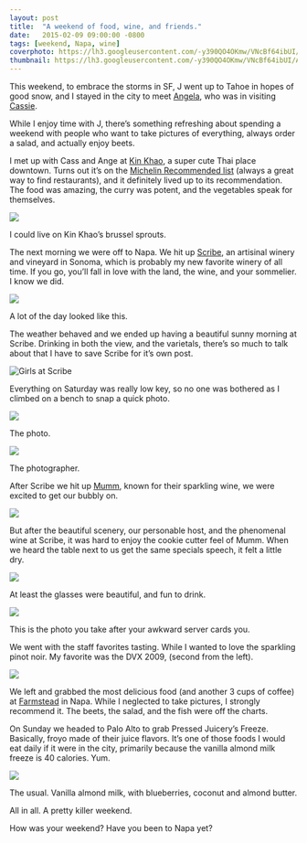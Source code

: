 ```yaml
---
layout: post
title:  "A weekend of food, wine, and friends."
date:   2015-02-09 09:00:00 -0800
tags: [weekend, Napa, wine]
coverphoto: https://lh3.googleusercontent.com/-y390QO4OKmw/VNcBf64ibUI/AAAAAAAAWCg/HcYYii1F9o0/w794-h500-p-k-no/15%2B-%2B5
thumbnail: https://lh3.googleusercontent.com/-y390QO4OKmw/VNcBf64ibUI/AAAAAAAAWCg/HcYYii1F9o0/w200-h200-p-k-no/15%2B-%2B5
---
```


This weekend, to embrace the storms in SF, J went up to Tahoe in hopes of good snow, and I stayed in the city to meet [Angela](http://nuttyforlife.com/), who was in visiting [Cassie](//www.almostgettingittogether.com). 

While I enjoy time with J, there’s something refreshing about spending a weekend with people who want to take pictures of everything, always order a salad, and actually enjoy beets. 

I met up with Cass and Ange at [Kin Khao](http://kinkhao.com/), a super cute Thai place downtown. Turns out it’s on the [Michelin Recommended list](http://www.michelintravel.com/selections/2015-san-francisco-michelin-selections/) (always a great way to find restaurants), and it definitely lived up to its recommendation. The food was amazing, the curry was potent, and the vegetables speak for themselves.

![](https://lh4.googleusercontent.com/-jH7AcjnA6W0/VNcBfwa7vQI/AAAAAAAAWCI/yKwJg6f4JeI/w537-h716-no/15%2B-%2B8)<div class="caption">I could live on Kin Khao’s brussel sprouts.</div>

The next morning we were off to Napa. We hit up [Scribe](http://www.scribewinery.com/), an artisinal winery and vineyard in Sonoma, which is probably my new favorite winery of all time. If you go, you’ll fall in love with the land, the wine, and your sommelier. I know we did.

![](https://lh6.googleusercontent.com/-A_4FxzUOuVU/VNjoMhjR3GI/AAAAAAAAWGA/ezjitnSQS3s/w955-h716-no/15%2B-%2B5)<div class="caption">A lot of the day looked like this.</div>

The weather behaved and we ended up having a beautiful sunny morning at Scribe. Drinking in both the view, and the varietals, there’s so much to talk about that I have to save Scribe for it’s own post. 

![Girls at Scribe](https://lh6.googleusercontent.com/UutUv1tteHVC5G9HtwWdEOBfNVafJ65bnbBtLYEIfu22=w1041-h630-no)

Everything on Saturday was really low key, so no one was bothered as I climbed on a bench to snap a quick photo.

![](https://lh4.googleusercontent.com/-tDU3-YOL3N4/VNbyh1xEFGI/AAAAAAAAVow/-p8TXkCSKsA/w955-h716-no/IMG_6692.JPG)<div class="caption">The photo.</div>

![](https://lh5.googleusercontent.com/-fGBi3GZJBhU/VNjoMlEwAoI/AAAAAAAAWFo/ST14Znoo9iU/w537-h716-no/15%2B-%2B3)<div class="caption">The photographer.</div>

After Scribe we hit up [Mumm](https://www.mummnapa.com/), known for their sparkling wine, we were excited to get our bubbly on.

![](https://lh5.googleusercontent.com/zqPzrP1YM95wtjKEFquJdL1Uu9hcYztLdI7ZM5uWVgnQ=w982-h716-no)

But after the beautiful scenery, our personable host, and the phenomenal wine at Scribe, it was hard to enjoy the cookie cutter feel of Mumm. When we heard the table next to us get the same specials speech, it felt a little dry.

![](https://lh6.googleusercontent.com/-2NLsiiIoOao/VNcBfw_1OhI/AAAAAAAAWBU/ZbpUlpFOJ1o/w537-h716-no/15%2B-%2B17)

At least the glasses were beautiful, and fun to drink.

![](https://lh6.googleusercontent.com/-58bncEjsA64/VNjoMigVM2I/AAAAAAAAWFw/Dmfr317lZ-A/w537-h716-no/15%2B-%2B4)<div class="caption">This is the photo you take after your awkward server cards you.</div>

We went with the staff favorites tasting. While I wanted to love the sparkling pinot noir. My favorite was the DVX 2009, (second from the left).

![](https://lh6.googleusercontent.com/-ADODGNNkI10/VNcBf01N0cI/AAAAAAAAWCY/1jt6UWRJFI4/w995-h716-no/15%2B-%2B16)

We left and grabbed the most delicious food (and another 3 cups of coffee) at [Farmstead](http://www.longmeadowranch.com/Farmstead/Restaurant) in Napa. While I neglected to take pictures, I strongly recommend it. The beets, the salad, and the fish were off the charts.

On Sunday we headed to Palo Alto to grab Pressed Juicery’s Freeze. Basically, froyo made of their juice flavors. It’s one of those foods I would eat daily if it were in the city, primarily because the vanilla almond milk freeze is 40 calories. Yum.

![](https://lh3.googleusercontent.com/G4XaunxMch3WwGnfhHqHAa0pAY5Q10zh-vw4qS9cZN79=w771-h716-no)<div class="caption">The usual. Vanilla almond milk, with blueberries, coconut and almond butter.</div>

All in all. A pretty killer weekend. 

How was your weekend? Have you been to Napa yet?
